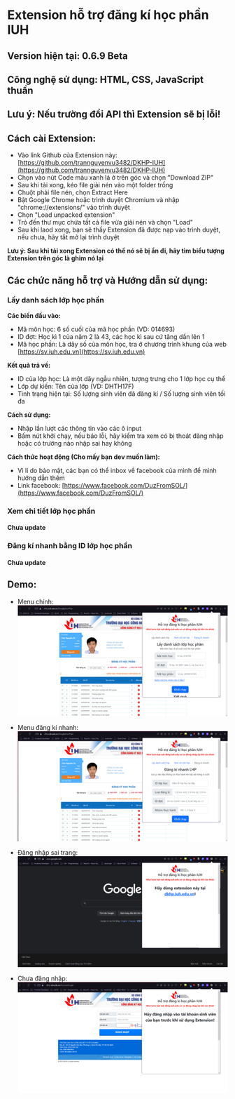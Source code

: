 # Extension hỗ trợ đăng kí học phần IUH
## Version hiện tại: 0.6.9 Beta

## Công nghệ sử dụng: HTML, CSS, JavaScript thuần

## Lưu ý: Nếu trường đổi API thì Extension sẽ bị lỗi!

## Cách cài Extension:

- Vào link Github của Extension này: [https://github.com/trannguyenvu3482/DKHP-IUH](https://github.com/trannguyenvu3482/DKHP-IUH)
- Chọn vào nút Code màu xanh lá ở trên góc và chọn "Download ZIP"
- Sau khi tải xong, kéo file giải nén vào một folder trống
- Chuột phải file nén, chọn Extract Here
- Bật Google Chrome hoặc trình duyệt Chromium và nhập "chrome://extensions/" vào trình duyệt
- Chọn "Load unpacked extension"
- Trỏ đến thư mục chứa tất cả file vừa giải nén và chọn "Load"
- Sau khi laod xong, bạn sẽ thấy Extension đã được nạp vào trình duyệt, nếu chưa, hãy tắt mở lại trình duyệt

**Lưu ý: Sau khi tải xong Extension có thể nó sẽ bị ẩn đi, hãy tìm biểu tượng Extension trên góc là ghim nó lại**

## Các chức năng hỗ trợ và Hướng dẫn sử dụng:

### Lấy danh sách lớp học phần

**Các biến đầu vào:**

- Mã môn học: 6 số cuối của mã học phần (VD: 014693)
- ID đợt: Học kì 1 của năm 2 là 43, các học kì sau cứ tăng dần lên 1
- Mã học phần: Là dãy số của môn học, tra ở chương trình khung của web [https://sv.iuh.edu.vn](https://sv.iuh.edu.vn)

**Kết quả trả về:**

- ID của lớp học: Là một dãy ngẫu nhiên, tượng trưng cho 1 lớp học cụ thể
- Lớp dự kiến: Tên của lớp (VD: DHTH17F)
- Tình trạng hiện tại: Số lượng sinh viên đã đăng kí / Số lượng sinh viên tối đa

**Cách sử dụng:**

- Nhập lần lượt các thông tin vào các ô input
- Bấm nút khởi chạy, nếu báo lỗi, hãy kiểm tra xem có bị thoát đăng nhập hoặc có trường nào nhập sai hay không

**Cách thức hoạt động (Cho mấy bạn dev muốn làm):**

- Vì lí do bảo mật, các bạn có thể inbox về facebook của mình để mình hướng dẫn thêm
- Link facebook: [https://www.facebook.com/DuzFromSOL/](https://www.facebook.com/DuzFromSOL/)

### Xem chi tiết lớp học phần

#### Chưa update

### Đăng kí nhanh bằng ID lớp học phần

#### Chưa update

## Demo:

- Menu chính:
  ![MainMenu](./images/demos/MainMenu.png)

- Menu đăng kí nhanh:
  ![QuickRegister](./images/demos/QuickRegister.png)

- Đăng nhập sai trang:
  ![WrongPage](./images/demos/WrongPage.png)

- Chưa đăng nhập:
  ![NotLoginError](./images/demos/NotLoginError.png)
